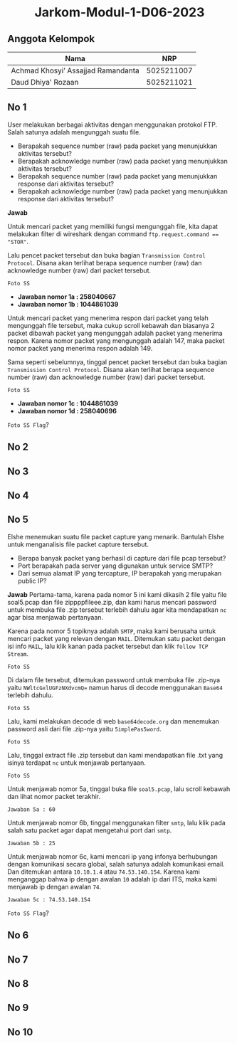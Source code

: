 # <div align="center"><p>Jarkom-Modul-1-D06-2023</p></div>

## Anggota Kelompok

| Nama                               | NRP        |
| ---------------------------------- | ---------- |
| Achmad Khosyi’ Assajjad Ramandanta | 5025211007 |
| Daud Dhiya' Rozaan                 | 5025211021 |

## No 1
User melakukan berbagai aktivitas dengan menggunakan protokol FTP. Salah satunya adalah mengunggah suatu file.
- Berapakah sequence number (raw) pada packet yang menunjukkan aktivitas tersebut? 
- Berapakah acknowledge number (raw) pada packet yang menunjukkan aktivitas tersebut? 
- Berapakah sequence number (raw) pada packet yang menunjukkan response dari aktivitas tersebut?
- Berapakah acknowledge number (raw) pada packet yang menunjukkan response dari aktivitas tersebut?

**Jawab**

Untuk mencari packet yang memiliki fungsi mengunggah file, kita dapat melakukan filter di wireshark dengan command `ftp.request.command == "STOR"`.

Lalu pencet packet tersebut dan buka bagian `Transmission Control Protocol`. Disana akan terlihat berapa sequence number (raw) dan acknowledge number (raw) dari packet tersebut.

`Foto SS`

- **Jawaban nomor 1a : 258040667**
- **Jawaban nomor 1b : 1044861039**

Untuk mencari packet yang menerima respon dari packet yang telah mengunggah file tersebut, maka cukup scroll kebawah dan biasanya 2 packet dibawah packet yang mengunggah adalah packet yang menerima respon. Karena nomor packet yang mengunggah adalah 147, maka packet nomor packet yang menerima respon adalah 149.

Sama seperti sebelumnya, tinggal pencet packet tersebut dan buka bagian `Transmission Control Protocol`. Disana akan terlihat berapa sequence number (raw) dan acknowledge number (raw) dari packet tersebut.

`Foto SS`

- **Jawaban nomor 1c : 1044861039**
- **Jawaban nomor 1d : 258040696**

`Foto SS Flag`?

## No 2

## No 3

## No 4

## No 5
Elshe menemukan suatu file packet capture yang menarik. Bantulah Elshe untuk menganalisis file packet capture tersebut.
- Berapa banyak packet yang berhasil di capture dari file pcap tersebut?
- Port berapakah pada server yang digunakan untuk service SMTP?
- Dari semua alamat IP yang tercapture, IP berapakah yang merupakan public IP?

**Jawab**
Pertama-tama, karena pada nomor 5 ini kami dikasih 2 file yaitu file soal5.pcap dan file zippppfileee.zip, dan kami harus mencari password untuk membuka file .zip tersebut terlebih dahulu agar kita mendapatkan `nc` agar bisa menjawab pertanyaan.

Karena pada nomor 5 topiknya adalah `SMTP`, maka kami berusaha untuk mencari packet yang relevan dengan `MAIL`. Ditemukan satu packet dengan isi info `MAIL`, lalu klik kanan pada packet tersebut dan klik `follow TCP Stream`.

`Foto SS`

Di dalam file tersebut, ditemukan password untuk membuka file .zip-nya yaitu `NWltcGxlUGFzNXdvcmQ=` namun harus di decode menggunakan `Base64` terlebih dahulu.

`Foto SS`

Lalu, kami melakukan decode di web `base64decode.org` dan menemukan password asli dari file .zip-nya yaitu `5implePas5word`.

`Foto SS`

Lalu, tinggal extract file .zip tersebut dan kami mendapatkan file .txt yang isinya terdapat `nc` untuk menjawab pertanyaan.

`Foto SS`

Untuk menjawab nomor 5a, tinggal buka file `soal5.pcap`, lalu scroll kebawah dan lihat nomor packet terakhir.

`Jawaban 5a : 60`

Untuk menjawab nomor 6b, tinggal menggunakan filter `smtp`, lalu klik pada salah satu packet agar dapat mengetahui port dari `smtp`. 

`Jawaban 5b : 25`

Untuk menjawab nomor 6c, kami mencari ip yang infonya berhubungan dengan komunikasi secara global, salah satunya adalah komunikasi email. Dan ditemukan antara `10.10.1.4` atau `74.53.140.154`. Karena kami menganggap bahwa ip dengan awalan `10` adalah ip dari ITS, maka kami menjawab ip dengan awalan `74`.

`Jawaban 5c : 74.53.140.154`

`Foto SS Flag`?

## No 6

## No 7

## No 8

## No 9

## No 10
